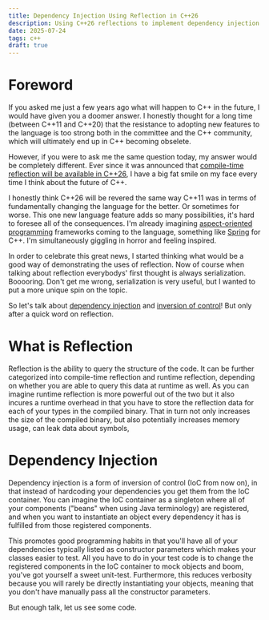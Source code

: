 ```yaml
---
title: Dependency Injection Using Reflection in C++26
description: Using C++26 reflections to implement dependency injection.
date: 2025-07-24
tags: c++
draft: true
---
```

# Foreword
If you asked me just a few years ago what will happen to C++ in the future, I would have given you a doomer answer. I honestly thought for a long time (between C++11 and C++20) that the resistance to adopting new features to the language is too strong both in the committee and the C++ community, which will ultimately end up in C++ becoming obselete.

However, if you were to ask me the same question today, my answer would be completely different. Ever since it was announced that [compile-time reflection will be available in C++26](https://herbsutter.com/2025/06/21/trip-report-june-2025-iso-c-standards-meeting-sofia-bulgaria/), I have a big fat smile on my face every time I think about the future of C++.

I honestly think C++26 will be revered the same way C++11 was in terms of fundamentally changing the language for the better. Or sometimes for worse. This one new language feature adds so many possibilities, it's hard to foresee all of the consequences. I'm already imagining [aspect-oriented programming](https://en.wikipedia.org/wiki/Aspect-oriented_programming) frameworks coming to the language, something like [Spring](https://spring.io/projects/spring-framework) for C++. I'm simultaneously giggling in horror and feeling inspired.

In order to celebrate this great news, I started thinking what would be a good way of demonstrating the uses of reflection. Now of course when talking about reflection everybodys' first thought is always serialization. Booooring. Don't get me wrong, serialization is very useful, but I wanted to put a more unique spin on the topic.

So let's talk about [dependency injection](https://en.wikipedia.org/wiki/Dependency_injection) and [inversion of control](https://en.wikipedia.org/wiki/Inversion_of_control)! But only after a quick word on reflection.

# What is Reflection
Reflection is the ability to query the structure of the code. It can be further categorized into compile-time reflection and runtime reflection, depending on whether you are able to query this data at runtime as well. As you can imagine runtime reflection is more powerful out of the two but it also incures a runtime overhead in that you have to store the reflection data for each of your types in the compiled binary. That in turn not only increases the size of the compiled binary, but also potentially increases memory usage, can leak data about symbols,

# Dependency Injection
Dependency injection is a form of inversion of control (IoC from now on), in that instead of hardcoding your dependencies you get them from the IoC container. You can imagine the IoC container as a singleton where all of your components ("beans" when using Java terminology) are registered, and when you want to instantiate an object every dependency it has is fulfilled from those registered components.

This promotes good programming habits in that you'll have all of your dependencies typically listed as constructor parameters which makes your classes easier to test. All you have to do in your test code is to change the registered components in the IoC container to mock objects and boom, you've got yourself a sweet unit-test. Furthermore, this reduces verbosity because you will rarely be directly instantiating your objects, meaning that you don't have manually pass all the constructor parameters.

But enough talk, let us see some code.